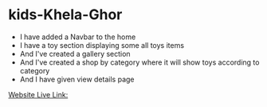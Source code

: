 # kids-Khela-Ghor
- I have added a Navbar to the home 
- I have a toy section displaying some all toys items
- And I've created a gallery section
- And I've created a shop by category where it will show toys according to category
- And I have given view details page

[Website Live Link: ](https://kids-khelaghor.web.app/)